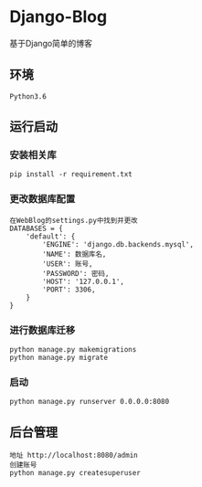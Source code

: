 # Django-Blog
基于Django简单的博客
## 环境
    Python3.6
## 运行启动
### 安装相关库
    pip install -r requirement.txt
### 更改数据库配置
    在WebBlog的settings.py中找到并更改
    DATABASES = {
        'default': {
            'ENGINE': 'django.db.backends.mysql',
            'NAME': 数据库名,
            'USER': 账号,
            'PASSWORD': 密码,
            'HOST': '127.0.0.1',
            'PORT': 3306,
        }
    }
### 进行数据库迁移
    python manage.py makemigrations
    python manage.py migrate
### 启动
    python manage.py runserver 0.0.0.0:8080
## 后台管理
    地址 http://localhost:8080/admin
	创建账号
	python manage.py createsuperuser

